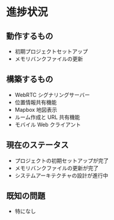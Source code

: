 # 進捗状況

## 動作するもの

- 初期プロジェクトセットアップ
- メモリバンクファイルの更新

## 構築するもの

- WebRTC シグナリングサーバー
- 位置情報共有機能
- Mapbox 地図表示
- ルーム作成と URL 共有機能
- モバイル Web クライアント

## 現在のステータス

- プロジェクトの初期セットアップが完了
- メモリバンクファイルの更新が完了
- システムアーキテクチャの設計が進行中

## 既知の問題

- 特になし
